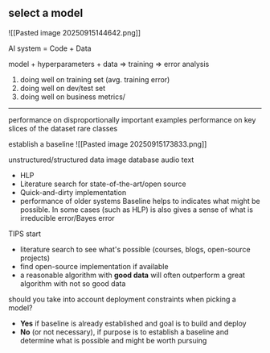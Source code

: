 ## select a model

![[Pasted image 20250915144642.png]]

AI system = Code + Data

model + hyperparameters + data => training => error analysis

1. doing well on training set (avg. training error)
2. doing well on dev/test set
3. doing well on business metrics/

___

performance on disproportionally important examples
performance on key slices of the dataset
rare classes

establish a baseline
![[Pasted image 20250915173833.png]]

unstructured/structured data
image             database
audio
text

* HLP
* Literature search for state-of-the-art/open source
* Quick-and-dirty implementation
* performance of older systems
Baseline helps to indicates what might be possible. In some cases (such as HLP) is also gives a sense of what is irreducible error/Bayes error


TIPS
start
* literature search to see what's possible (courses, blogs, open-source projects)
* find open-source implementation if available
* a reasonable algorithm with **good data** will often outperform a great algorithm with not so good data

should you take into account deployment constraints when picking a model?
- **Yes** if baseline is already established and goal is to build and deploy
- **No** (or not necessary), if purpose is to establish a baseline and determine what is possible and might be worth pursuing

